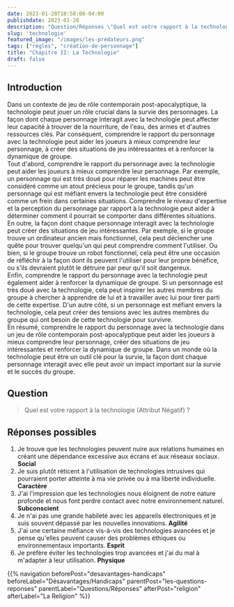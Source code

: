 ```yaml
---
date: 2023-01-28T10:58:08-04:00
publishdate: 2023-01-28
description: "Question/Réponses \"Quel est votre rapport à la technologie ?\""
slug: 'technologie'
featured_image: "/images/les-prédateurs.png"
tags: ["règles", "création-de-personnage"]
title: "Chapitre II: La Technologie"
draft: false
---
```


## Introduction
Dans un contexte de jeu de rôle contemporain post-apocalyptique, la technologie peut jouer un rôle crucial dans la survie des personnages. La façon dont chaque personnage interagit avec la technologie peut affecter leur capacité à trouver de la nourriture, de l'eau, des armes et d'autres ressources clés. Par conséquent, comprendre le rapport du personnage avec la technologie peut aider les joueurs à mieux comprendre leur personnage, à créer des situations de jeu intéressantes et à renforcer la dynamique de groupe.  
Tout d'abord, comprendre le rapport du personnage avec la technologie peut aider les joueurs à mieux comprendre leur personnage. Par exemple, un personnage qui est très doué pour réparer les machines peut être considéré comme un atout précieux pour le groupe, tandis qu'un personnage qui est méfiant envers la technologie peut être considéré comme un frein dans certaines situations. Comprendre le niveau d'expertise et la perception du personnage par rapport à la technologie peut aider à déterminer comment il pourrait se comporter dans différentes situations.  
En outre, la façon dont chaque personnage interagit avec la technologie peut créer des situations de jeu intéressantes. Par exemple, si le groupe trouve un ordinateur ancien mais fonctionnel, cela peut déclencher une quête pour trouver quelqu'un qui peut comprendre comment l'utiliser. Ou bien, si le groupe trouve un robot fonctionnel, cela peut être une occasion de réfléchir à la façon dont ils peuvent l'utiliser pour leur propre bénéfice, ou s'ils devraient plutôt le détruire par peur qu'il soit dangereux.  
Enfin, comprendre le rapport du personnage avec la technologie peut également aider à renforcer la dynamique de groupe. Si un personnage est très doué avec la technologie, cela peut inspirer les autres membres du groupe à chercher à apprendre de lui et à travailler avec lui pour tirer parti de cette expertise. D'un autre côté, si un personnage est méfiant envers la technologie, cela peut créer des tensions avec les autres membres du groupe qui ont besoin de cette technologie pour survivre.  
En résumé, comprendre le rapport du personnage avec la technologie dans un jeu de rôle contemporain post-apocalyptique peut aider les joueurs à mieux comprendre leur personnage, créer des situations de jeu intéressantes et renforcer la dynamique de groupe. Dans un monde où la technologie peut être un outil clé pour la survie, la façon dont chaque personnage interagit avec elle peut avoir un impact important sur la survie et le succès du groupe.  

## Question
> Quel est votre rapport à la technologie (Attribut Négatif) ?

## Réponses possibles
1) Je trouve que les technologies peuvent nuire aux relations humaines en créant une dépendance excessive aux écrans et aux réseaux sociaux. **Social**
1) Je suis plutôt réticent à l'utilisation de technologies intrusives qui pourraient porter atteinte à ma vie privée ou à ma liberté individuelle. **Caractère**
1) J'ai l'impression que les technologies nous éloignent de notre nature profonde et nous font perdre contact avec notre environnement naturel. **Subconscient**
1) Je n'ai pas une grande habileté avec les appareils électroniques et je suis souvent dépassé par les nouvelles innovations. **Agilité**
1) J'ai une certaine méfiance vis-à-vis des technologies avancées et je pense qu'elles peuvent causer des problèmes éthiques ou environnementaux importants. **Esprit**
1) Je préfère éviter les technologies trop avancées et j'ai du mal à m'adapter à leur utilisation. **Physique**


{{% navigation beforePost="desavantages-handicaps" beforeLabel="Désavantages/Handicaps" parentPost="les-questions-reponses" parentLabel="Questions/Réponses" afterPost="religion" afterLabel="La Religion" %}}